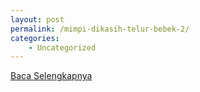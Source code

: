 ```yaml
---
layout: post
permalink: /mimpi-dikasih-telur-bebek-2/
categories:
    - Uncategorized
---
```


[Baca Selengkapnya](/04)